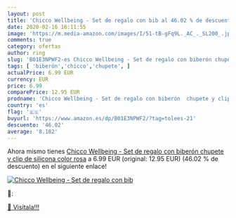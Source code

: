 ```yaml
---
layout: post
title: 'Chicco Wellbeing - Set de regalo con bib al 46.02 % de descuento'
date: 2020-02-16 16:11:55
image: 'https://m.media-amazon.com/images/I/51-tB-gFq9L._AC_._SL200_.jpg'
comments: true
category: ofertas
author: ring
slug: 'B01E3NPWF2-es Chicco Wellbeing - Set de regalo con biberón chupete y...'
tags: [ 'biberón','chicco','chupete', ]
actualPrice: 6.99 EUR
currency: EUR
price: 6.99
comparePrice: 12.95 EUR
prodname: 'Chicco Wellbeing - Set de regalo con biberón  chupete y clip de silicona  color rosa'
country: 'es'
flag: '🇪🇸'
buyurl: 'https://www.amazon.es/dp/B01E3NPWF2/?tag=tolees-21'
descuento: '46.02'
average: '8.182'
---
```


Ahora mismo tienes [Chicco Wellbeing - Set de regalo con biberón  chupete y clip de silicona  color rosa](https://www.amazon.es/dp/B01E3NPWF2/?tag=tolees-21) a 6.99 EUR (original: 12.95 EUR) (46.02 %  de descuento) en el siguiente enlace!

[![Chicco Wellbeing - Set de regalo con bib](https://m.media-amazon.com/images/I/51-tB-gFq9L._AC_._SL200_.jpg)](https://www.amazon.es/dp/B01E3NPWF2/?tag=tolees-21)

🔎:


[🛒 Visítala!!!](https://www.amazon.es/dp/B01E3NPWF2/?tag=tolees-21)
